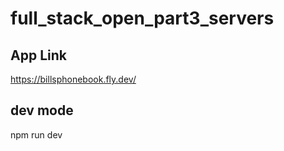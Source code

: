 # full_stack_open_part3_servers

## App Link 
https://billsphonebook.fly.dev/

## dev mode 
npm run dev